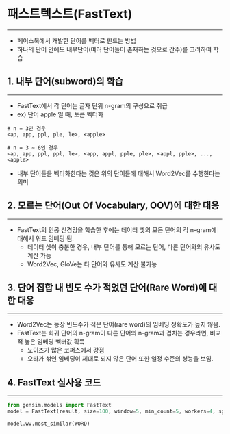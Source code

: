 # 패스트텍스트(FastText)

<hr>

- 페이스북에서 개발한 단어를 벡터로 만드는 방법
- 하나의 단어 안에도 내부단어(여러 단어들이 존재하는 것으로 간주)를 고려하여 학습



## 1. 내부 단어(subword)의 학습

<hr>

- FastText에서 각 단어는 글자 단위 n-gram의 구성으로 취급
- ex) 단어 apple 일 때, 토큰 벡터화

```
# n = 3인 경우
<ap, app, ppl, ple, le>, <apple>

# n = 3 ~ 6인 경우
<ap, app, ppl, ppl, le>, <app, appl, pple, ple>, <appl, pple>, ..., <apple>
```

- 내부 단어들을 벡터화한다는 것은 위의 단어들에 대해서 Word2Vec를 수행한다는 의미



## 2. 모르는 단어(Out Of Vocabulary, OOV)에 대한 대응

<hr>

- FastText의 인공 신경망을 학습한 후에는 데이터 셋의 모든 단어의 각 n-gram에 대해서 워드 임베딩 됨.
  - 데이터 셋이 충분한 경우, 내부 단어를 통해 모르는 단어, 다른 단어와의 유사도 계산 가능
  - Word2Vec, GloVe는 타 단어와 유사도 계산 불가능



## 3. 단어 집합 내 빈도 수가 적었던 단어(Rare Word)에 대한 대응

<hr>

- Word2Vec는 등장 빈도수가 적은 단어(rare word)의 임베딩 정확도가 높지 않음.
- FastText는 희귀 단어의 n-gram이 다른 단어의 n-gram과 겹치는 경우라면, 비교적 높은 임베딩 벡터값 획득
  - 노이즈가 많은 코퍼스에서 강점
  - 오타가 섞인 임베딩이 제대로 되지 않은 단어 또한 일정 수준의 성능을 보임.



## 4. FastText 실사용 코드

<hr>

```python
from gensim.models import FastText
model = FastText(result, size=100, window=5, min_count=5, workers=4, sg=1)

model.wv.most_similar(WORD)
```

